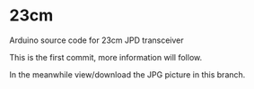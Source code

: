 # 23cm
Arduino source code for 23cm JPD transceiver

This is the first commit, more information will follow.

In the meanwhile view/download the JPG picture in this branch.
